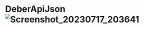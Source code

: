 # DeberApiJson ![Screenshot_20230717_203641](https://github.com/Stevensx/DeberApiJson/assets/136100719/2ef31cfb-0315-40c4-923d-07d4a9ab2c75)
